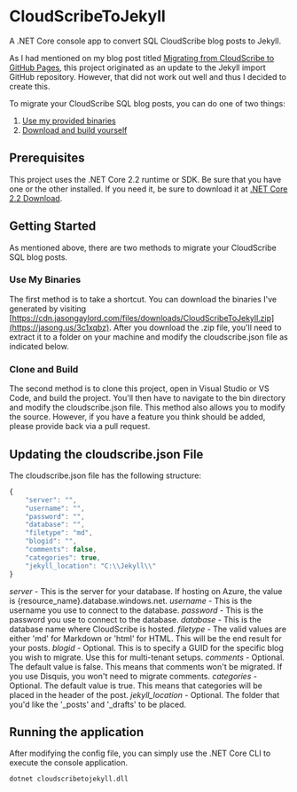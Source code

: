 # CloudScribeToJekyll
A .NET Core console app to convert SQL CloudScribe blog posts to Jekyll.

As I had mentioned on my blog post titled [Migrating from CloudScribe to GitHub Pages](https://jasong.us/2yYk80Q), this project
originated as an update to the Jekyll import GitHub repository. However, that did not work out well and thus I decided to create 
this.

To migrate your CloudScribe SQL blog posts, you can do one of two things:

1. [Use my provided binaries](#use-my-binaries)
2. [Download and build yourself](#clone-and-build)

## Prerequisites
This project uses the .NET Core 2.2 runtime or SDK. Be sure that you have one or the other installed. If you need it, be sure to 
download it at [.NET Core 2.2 Download](https://jasong.us/2So4yCu).

## Getting Started
As mentioned above, there are two methods to migrate your CloudScribe SQL blog posts.

### Use My Binaries
The first method is to take a shortcut. You can download the binaries I've generated by visiting 
[https://cdn.jasongaylord.com/files/downloads/CloudScribeToJekyll.zip](https://jasong.us/3c1xqbz). After you download the .zip file, 
you'll need to extract it to a folder on your machine and modify the cloudscribe.json file as indicated below.

### Clone and Build
The second method is to clone this project, open in Visual Studio or VS Code, and build the project. You'll then have to navigate to 
the bin directory and modify the cloudscribe.json file. This method also allows you to modify the source. However, if you have a 
feature you think should be added, please provide back via a pull request.

## Updating the cloudscribe.json File
The cloudscribe.json file has the following structure:

```javascript
{
    "server": "",
    "username": "",
    "password": "",
    "database": "",
    "filetype": "md",
    "blogid": "",
    "comments": false,
    "categories": true,
    "jekyll_location": "C:\\Jekyll\\"
}
```

*server* - This is the server for your database. If hosting on Azure, the value is {resource_name}.database.windows.net.
*username* - This is the username you use to connect to the database.
*password* - This is the password you use to connect to the database.
*database* - This is the database name where CloudScribe is hosted.
*filetype* - The valid values are either 'md' for Markdown or 'html' for HTML. This will be the end result for your posts.
*blogid* - Optional. This is to specify a GUID for the specific blog you wish to migrate. Use this for multi-tenant setups.
*comments* - Optional. The default value is false. This means that comments won't be migrated. If you use Disquis, you won't need to migrate comments.
*categories* - Optional. The default value is true. This means that categories will be placed in the header of the post.
*jekyll_location* - Optional. The folder that you'd like the '_posts' and '_drafts' to be placed.

## Running the application
After modifying the config file, you can simply use the .NET Core CLI to execute the console application.

`dotnet cloudscribetojekyll.dll`